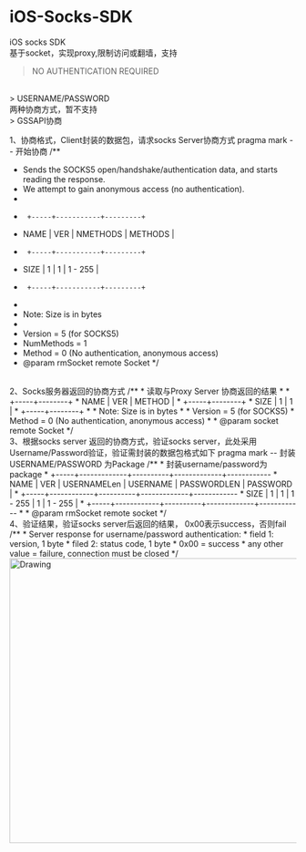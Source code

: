 # iOS-Socks-SDK

iOS socks SDK <br>
基于socket，实现proxy,限制访问或翻墙，支持 <br>
> NO AUTHENTICATION REQUIRED
<br>
> USERNAME/PASSWORD
<br>
两种协商方式，暂不支持
<br>
> GSSAPI协商

1、协商格式，Client封装的数据包，请求socks Server协商方式
pragma mark -- 开始协商
/**
 *  Sends the SOCKS5 open/handshake/authentication data, and starts reading the response.
 *  We attempt to gain anonymous access (no authentication).
 *
 *      +-----+-----------+---------+
 * NAME | VER | NMETHODS  | METHODS |
 *      +-----+-----------+---------+
 * SIZE |  1  |    1      | 1 - 255 |
 *      +-----+-----------+---------+
 *
 *  Note: Size is in bytes
 *
 *  Version    = 5 (for SOCKS5)
 *  NumMethods = 1
 *  Method     = 0 (No authentication, anonymous access)
 *  @param rmSocket remote Socket
 */
<br>
2、Socks服务器返回的协商方式
/**
 *  读取与Proxy Server 协商返回的结果
 *
 *          +-----+--------+
 *    NAME  | VER | METHOD |
 *          +-----+--------+
 *    SIZE  |  1  |   1    |
 *          +-----+--------+
 *
 *  Note: Size is in bytes
 *
 *  Version = 5 (for SOCKS5)
 *  Method  = 0 (No authentication, anonymous access)
 *
 *  @param socket remote Socket
 */

<br>
3、根据socks server 返回的协商方式，验证socks server，此处采用Username/Password验证，验证需封装的数据包格式如下
pragma mark -- 封装USERNAME/PASSWORD 为Package
/**
 *  封装username/password为package
 *        +-----+-------------+----------+-------------+------------
 *   NAME | VER | USERNAMELen | USERNAME | PASSWORDLEN |  PASSWORD  |
 *         +-----+------------+----------+-------------+------------
 *   SIZE |  1   |     1      |  1 - 255 |      1      |  1 - 255   |
 *         +-----+------------+----------+-------------+------------
 *
 *  @param rmSocket remote socket
 */

<br>
4、验证结果，验证socks server后返回的结果， 0x00表示success，否则fail
/**
 *  Server response for username/password authentication:
 *  field 1: version, 1 byte
 *  filed 2: status code, 1 byte
 *  0x00 = success
 *  any other value = failure, connection must be closed
 */
<br>
<img src="https://github.com/Visitor-sos/iOS-Socks-SDK/blob/master/response.png" alt="Drawing" width="600px" height="500px" />
